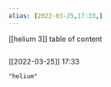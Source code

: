 ```yaml
---
alias: [2022-03-25,17:33,]
---
```

[[helium 3]]
table of content
```toc
```

[[2022-03-25]] 17:33

```query
"helium"
```